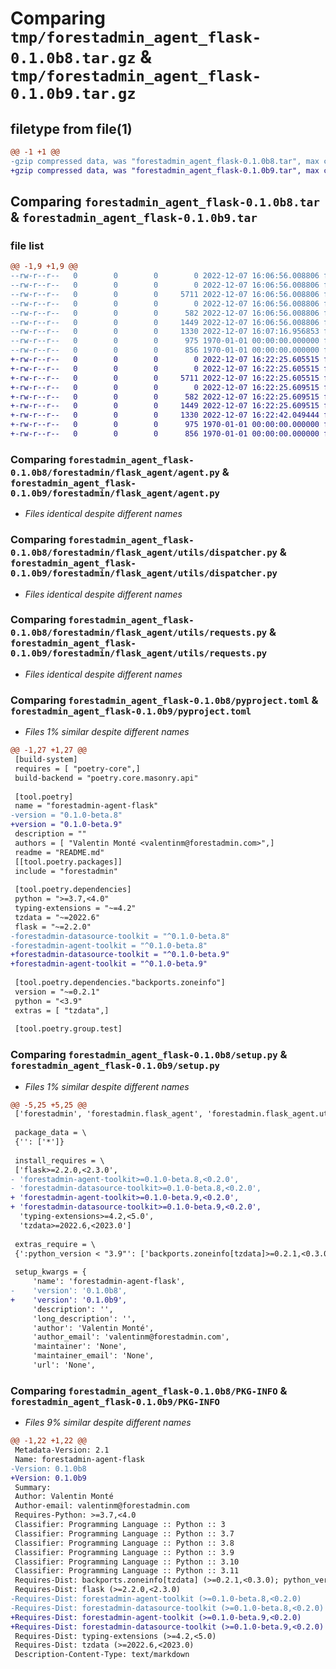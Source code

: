 # Comparing `tmp/forestadmin_agent_flask-0.1.0b8.tar.gz` & `tmp/forestadmin_agent_flask-0.1.0b9.tar.gz`

## filetype from file(1)

```diff
@@ -1 +1 @@
-gzip compressed data, was "forestadmin_agent_flask-0.1.0b8.tar", max compression
+gzip compressed data, was "forestadmin_agent_flask-0.1.0b9.tar", max compression
```

## Comparing `forestadmin_agent_flask-0.1.0b8.tar` & `forestadmin_agent_flask-0.1.0b9.tar`

### file list

```diff
@@ -1,9 +1,9 @@
--rw-r--r--   0        0        0        0 2022-12-07 16:06:56.008806 forestadmin_agent_flask-0.1.0b8/README.md
--rw-r--r--   0        0        0        0 2022-12-07 16:06:56.008806 forestadmin_agent_flask-0.1.0b8/forestadmin/flask_agent/__init__.py
--rw-r--r--   0        0        0     5711 2022-12-07 16:06:56.008806 forestadmin_agent_flask-0.1.0b8/forestadmin/flask_agent/agent.py
--rw-r--r--   0        0        0        0 2022-12-07 16:06:56.008806 forestadmin_agent_flask-0.1.0b8/forestadmin/flask_agent/utils/__init__.py
--rw-r--r--   0        0        0      582 2022-12-07 16:06:56.008806 forestadmin_agent_flask-0.1.0b8/forestadmin/flask_agent/utils/dispatcher.py
--rw-r--r--   0        0        0     1449 2022-12-07 16:06:56.008806 forestadmin_agent_flask-0.1.0b8/forestadmin/flask_agent/utils/requests.py
--rw-r--r--   0        0        0     1330 2022-12-07 16:07:16.956853 forestadmin_agent_flask-0.1.0b8/pyproject.toml
--rw-r--r--   0        0        0      975 1970-01-01 00:00:00.000000 forestadmin_agent_flask-0.1.0b8/setup.py
--rw-r--r--   0        0        0      856 1970-01-01 00:00:00.000000 forestadmin_agent_flask-0.1.0b8/PKG-INFO
+-rw-r--r--   0        0        0        0 2022-12-07 16:22:25.605515 forestadmin_agent_flask-0.1.0b9/README.md
+-rw-r--r--   0        0        0        0 2022-12-07 16:22:25.605515 forestadmin_agent_flask-0.1.0b9/forestadmin/flask_agent/__init__.py
+-rw-r--r--   0        0        0     5711 2022-12-07 16:22:25.605515 forestadmin_agent_flask-0.1.0b9/forestadmin/flask_agent/agent.py
+-rw-r--r--   0        0        0        0 2022-12-07 16:22:25.609515 forestadmin_agent_flask-0.1.0b9/forestadmin/flask_agent/utils/__init__.py
+-rw-r--r--   0        0        0      582 2022-12-07 16:22:25.609515 forestadmin_agent_flask-0.1.0b9/forestadmin/flask_agent/utils/dispatcher.py
+-rw-r--r--   0        0        0     1449 2022-12-07 16:22:25.609515 forestadmin_agent_flask-0.1.0b9/forestadmin/flask_agent/utils/requests.py
+-rw-r--r--   0        0        0     1330 2022-12-07 16:22:42.049444 forestadmin_agent_flask-0.1.0b9/pyproject.toml
+-rw-r--r--   0        0        0      975 1970-01-01 00:00:00.000000 forestadmin_agent_flask-0.1.0b9/setup.py
+-rw-r--r--   0        0        0      856 1970-01-01 00:00:00.000000 forestadmin_agent_flask-0.1.0b9/PKG-INFO
```

### Comparing `forestadmin_agent_flask-0.1.0b8/forestadmin/flask_agent/agent.py` & `forestadmin_agent_flask-0.1.0b9/forestadmin/flask_agent/agent.py`

 * *Files identical despite different names*

### Comparing `forestadmin_agent_flask-0.1.0b8/forestadmin/flask_agent/utils/dispatcher.py` & `forestadmin_agent_flask-0.1.0b9/forestadmin/flask_agent/utils/dispatcher.py`

 * *Files identical despite different names*

### Comparing `forestadmin_agent_flask-0.1.0b8/forestadmin/flask_agent/utils/requests.py` & `forestadmin_agent_flask-0.1.0b9/forestadmin/flask_agent/utils/requests.py`

 * *Files identical despite different names*

### Comparing `forestadmin_agent_flask-0.1.0b8/pyproject.toml` & `forestadmin_agent_flask-0.1.0b9/pyproject.toml`

 * *Files 1% similar despite different names*

```diff
@@ -1,27 +1,27 @@
 [build-system]
 requires = [ "poetry-core",]
 build-backend = "poetry.core.masonry.api"
 
 [tool.poetry]
 name = "forestadmin-agent-flask"
-version = "0.1.0-beta.8"
+version = "0.1.0-beta.9"
 description = ""
 authors = [ "Valentin Monté <valentinm@forestadmin.com>",]
 readme = "README.md"
 [[tool.poetry.packages]]
 include = "forestadmin"
 
 [tool.poetry.dependencies]
 python = ">=3.7,<4.0"
 typing-extensions = "~=4.2"
 tzdata = "~=2022.6"
 flask = "~=2.2.0"
-forestadmin-datasource-toolkit = "^0.1.0-beta.8"
-forestadmin-agent-toolkit = "^0.1.0-beta.8"
+forestadmin-datasource-toolkit = "^0.1.0-beta.9"
+forestadmin-agent-toolkit = "^0.1.0-beta.9"
 
 [tool.poetry.dependencies."backports.zoneinfo"]
 version = "~=0.2.1"
 python = "<3.9"
 extras = [ "tzdata",]
 
 [tool.poetry.group.test]
```

### Comparing `forestadmin_agent_flask-0.1.0b8/setup.py` & `forestadmin_agent_flask-0.1.0b9/setup.py`

 * *Files 1% similar despite different names*

```diff
@@ -5,25 +5,25 @@
 ['forestadmin', 'forestadmin.flask_agent', 'forestadmin.flask_agent.utils']
 
 package_data = \
 {'': ['*']}
 
 install_requires = \
 ['flask>=2.2.0,<2.3.0',
- 'forestadmin-agent-toolkit>=0.1.0-beta.8,<0.2.0',
- 'forestadmin-datasource-toolkit>=0.1.0-beta.8,<0.2.0',
+ 'forestadmin-agent-toolkit>=0.1.0-beta.9,<0.2.0',
+ 'forestadmin-datasource-toolkit>=0.1.0-beta.9,<0.2.0',
  'typing-extensions>=4.2,<5.0',
  'tzdata>=2022.6,<2023.0']
 
 extras_require = \
 {':python_version < "3.9"': ['backports.zoneinfo[tzdata]>=0.2.1,<0.3.0']}
 
 setup_kwargs = {
     'name': 'forestadmin-agent-flask',
-    'version': '0.1.0b8',
+    'version': '0.1.0b9',
     'description': '',
     'long_description': '',
     'author': 'Valentin Monté',
     'author_email': 'valentinm@forestadmin.com',
     'maintainer': 'None',
     'maintainer_email': 'None',
     'url': 'None',
```

### Comparing `forestadmin_agent_flask-0.1.0b8/PKG-INFO` & `forestadmin_agent_flask-0.1.0b9/PKG-INFO`

 * *Files 9% similar despite different names*

```diff
@@ -1,22 +1,22 @@
 Metadata-Version: 2.1
 Name: forestadmin-agent-flask
-Version: 0.1.0b8
+Version: 0.1.0b9
 Summary: 
 Author: Valentin Monté
 Author-email: valentinm@forestadmin.com
 Requires-Python: >=3.7,<4.0
 Classifier: Programming Language :: Python :: 3
 Classifier: Programming Language :: Python :: 3.7
 Classifier: Programming Language :: Python :: 3.8
 Classifier: Programming Language :: Python :: 3.9
 Classifier: Programming Language :: Python :: 3.10
 Classifier: Programming Language :: Python :: 3.11
 Requires-Dist: backports.zoneinfo[tzdata] (>=0.2.1,<0.3.0); python_version < "3.9"
 Requires-Dist: flask (>=2.2.0,<2.3.0)
-Requires-Dist: forestadmin-agent-toolkit (>=0.1.0-beta.8,<0.2.0)
-Requires-Dist: forestadmin-datasource-toolkit (>=0.1.0-beta.8,<0.2.0)
+Requires-Dist: forestadmin-agent-toolkit (>=0.1.0-beta.9,<0.2.0)
+Requires-Dist: forestadmin-datasource-toolkit (>=0.1.0-beta.9,<0.2.0)
 Requires-Dist: typing-extensions (>=4.2,<5.0)
 Requires-Dist: tzdata (>=2022.6,<2023.0)
 Description-Content-Type: text/markdown
```

